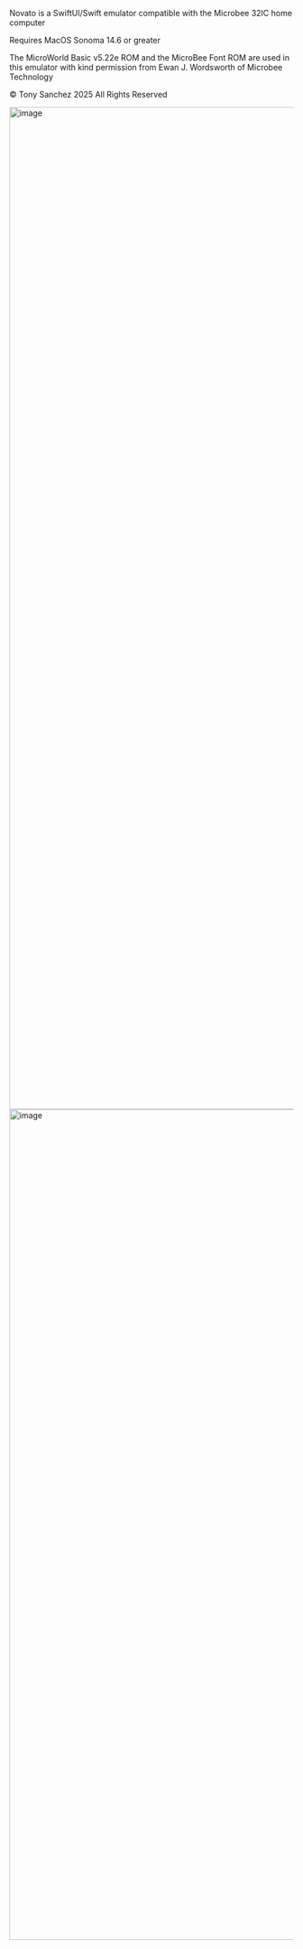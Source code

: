 Novato is a SwiftUI/Swift emulator compatible with the Microbee 32IC home computer

Requires MacOS Sonoma 14.6 or greater

The MicroWorld Basic v5.22e ROM and the MicroBee Font ROM are used in this emulator with kind permission from Ewan J. Wordsworth of Microbee Technology

© Tony Sanchez 2025 All Rights Reserved

<img width="2272" height="1774" alt="image" src="https://github.com/user-attachments/assets/849e27e5-9728-425e-bac1-05b06fd21279" />

<img width="2170" height="1470" alt="image" src="https://github.com/user-attachments/assets/ed0c5c59-b60b-4bac-b686-f7fd50eac965" />





